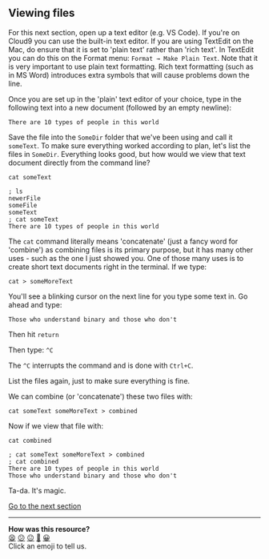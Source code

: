 ## Viewing files
For this next section, open up a text editor (e.g. VS Code). If you're on Cloud9 you can use the built-in text editor. If you are using TextEdit on the Mac, do ensure that it is set to 'plain text' rather than 'rich text'. In TextEdit you can do this on the Format menu: `Format → Make Plain Text`. Note that it is very important to use plain text formatting. Rich text formatting (such as in MS Word) introduces extra symbols that will cause problems down the line.

Once you are set up in the 'plain' text editor of your choice, type in the following text into a new document (followed by an empty newline):

```text
There are 10 types of people in this world
```

Save the file into the `SomeDir` folder that we've been using and call it `someText`. To make sure everything worked according to plan, let's list the files in `SomeDir`. Everything looks good, but how would we view that text document directly from the command line?

`cat someText`

```shell
; ls
newerFile
someFile
someText
; cat someText
There are 10 types of people in this world

```

The `cat` command literally means 'concatenate' (just a fancy word for 'combine') as combining files is its primary purpose, but it has many other uses - such as the one I just showed you.
One of those many uses is to create short text documents right in the terminal. If we type:

`cat > someMoreText`

You'll see a blinking cursor on the next line for you type some text in. Go ahead and type:

```text
Those who understand binary and those who don't
```

Then hit `return`

Then type: `^C`

The `^C` interrupts the command and is done with `Ctrl+C`.

List the files again, just to make sure everything is fine.

We can combine (or 'concatenate') these two files with:

`cat someText someMoreText > combined`

Now if we view that file with:

`cat combined`

```shell
; cat someText someMoreText > combined
; cat combined
There are 10 types of people in this world
Those who understand binary and those who don't

```

Ta-da. It's magic.

[Go to the next section](./12_viewing_large_files.ed.md)


<!-- BEGIN GENERATED SECTION DO NOT EDIT -->

---

**How was this resource?**  
[😫](https://airtable.com/shrUJ3t7KLMqVRFKR?prefill_Repository=makersacademy/course&prefill_File=foundations/command_line/11_viewing_files.md&prefill_Sentiment=😫) [😕](https://airtable.com/shrUJ3t7KLMqVRFKR?prefill_Repository=makersacademy/course&prefill_File=foundations/command_line/11_viewing_files.md&prefill_Sentiment=😕) [😐](https://airtable.com/shrUJ3t7KLMqVRFKR?prefill_Repository=makersacademy/course&prefill_File=foundations/command_line/11_viewing_files.md&prefill_Sentiment=😐) [🙂](https://airtable.com/shrUJ3t7KLMqVRFKR?prefill_Repository=makersacademy/course&prefill_File=foundations/command_line/11_viewing_files.md&prefill_Sentiment=🙂) [😀](https://airtable.com/shrUJ3t7KLMqVRFKR?prefill_Repository=makersacademy/course&prefill_File=foundations/command_line/11_viewing_files.md&prefill_Sentiment=😀)  
Click an emoji to tell us.

<!-- END GENERATED SECTION DO NOT EDIT -->

